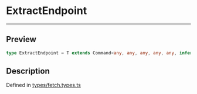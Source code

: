 
      
# ExtractEndpoint

<div class="api-docs__separator" data-reactroot="">

---

</div><div class="api-docs__section" data-reactroot="">

## Preview

</div><div class="api-docs__preview type single" data-reactroot="">

```ts
type ExtractEndpoint = T extends Command<any, any, any, any, any, infer  E, any, any, any, any> ? E : never;
```

</div><div class="api-docs__section" data-reactroot="">

## Description

</div><div class="api-docs__description" data-reactroot=""><span class="api-docs__do-not-parse">



</span></div><div class="api-docs__definition" data-reactroot="">

Defined in [types/fetch.types.ts](https://github.com/BetterTyped/hyper-fetch/blob/982ac882/packages/core/src/types/fetch.types.ts#L27)

</div>